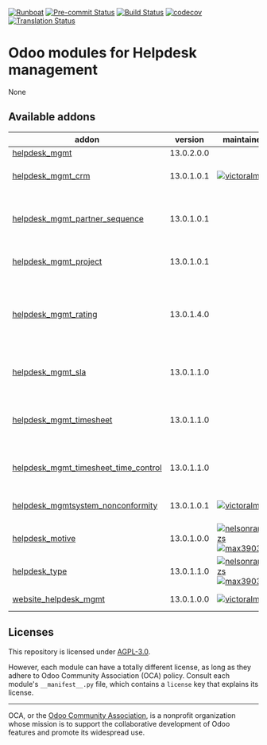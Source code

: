 
[![Runboat](https://img.shields.io/badge/runboat-Try%20me-875A7B.png)](https://runboat.odoo-community.org/builds?repo=OCA/helpdesk&target_branch=13.0)
[![Pre-commit Status](https://github.com/OCA/helpdesk/actions/workflows/pre-commit.yml/badge.svg?branch=13.0)](https://github.com/OCA/helpdesk/actions/workflows/pre-commit.yml?query=branch%3A13.0)
[![Build Status](https://github.com/OCA/helpdesk/actions/workflows/test.yml/badge.svg?branch=13.0)](https://github.com/OCA/helpdesk/actions/workflows/test.yml?query=branch%3A13.0)
[![codecov](https://codecov.io/gh/OCA/helpdesk/branch/13.0/graph/badge.svg)](https://codecov.io/gh/OCA/helpdesk)
[![Translation Status](https://translation.odoo-community.org/widgets/helpdesk-13-0/-/svg-badge.svg)](https://translation.odoo-community.org/engage/helpdesk-13-0/?utm_source=widget)

<!-- /!\ do not modify above this line -->

# Odoo modules for Helpdesk management

None

<!-- /!\ do not modify below this line -->

<!-- prettier-ignore-start -->

[//]: # (addons)

Available addons
----------------
addon | version | maintainers | summary
--- | --- | --- | ---
[helpdesk_mgmt](helpdesk_mgmt/) | 13.0.2.0.0 |  | Helpdesk
[helpdesk_mgmt_crm](helpdesk_mgmt_crm/) | 13.0.1.0.1 | [![victoralmau](https://github.com/victoralmau.png?size=30px)](https://github.com/victoralmau) | Links helpdesk tickets with leads
[helpdesk_mgmt_partner_sequence](helpdesk_mgmt_partner_sequence/) | 13.0.1.0.1 |  | Provides different partner sequence in Helpdesk.
[helpdesk_mgmt_project](helpdesk_mgmt_project/) | 13.0.1.0.1 |  | Add the option to select project in the tickets.
[helpdesk_mgmt_rating](helpdesk_mgmt_rating/) | 13.0.1.4.0 |  | This module allows customer to rate the assistance received on a ticket.
[helpdesk_mgmt_sla](helpdesk_mgmt_sla/) | 13.0.1.1.0 |  | Add SLA to the tickets for Helpdesk Management.
[helpdesk_mgmt_timesheet](helpdesk_mgmt_timesheet/) | 13.0.1.1.0 |  | Add HR Timesheet to the tickets for Helpdesk Management.
[helpdesk_mgmt_timesheet_time_control](helpdesk_mgmt_timesheet_time_control/) | 13.0.1.1.0 |  | Helpdesk Management Timesheet Time Control
[helpdesk_mgmtsystem_nonconformity](helpdesk_mgmtsystem_nonconformity/) | 13.0.1.0.1 | [![victoralmau](https://github.com/victoralmau.png?size=30px)](https://github.com/victoralmau) | Links helpdesk tickets with nonconformities
[helpdesk_motive](helpdesk_motive/) | 13.0.1.0.0 | [![nelsonramirezs](https://github.com/nelsonramirezs.png?size=30px)](https://github.com/nelsonramirezs) [![max3903](https://github.com/max3903.png?size=30px)](https://github.com/max3903) | Keep the motive
[helpdesk_type](helpdesk_type/) | 13.0.1.1.0 | [![nelsonramirezs](https://github.com/nelsonramirezs.png?size=30px)](https://github.com/nelsonramirezs) [![max3903](https://github.com/max3903.png?size=30px)](https://github.com/max3903) | Add a type to your tickets
[website_helpdesk_mgmt](website_helpdesk_mgmt/) | 13.0.1.0.0 | [![victoralmau](https://github.com/victoralmau.png?size=30px)](https://github.com/victoralmau) | Website Helpdesk Mgmt

[//]: # (end addons)

<!-- prettier-ignore-end -->

## Licenses

This repository is licensed under [AGPL-3.0](LICENSE).

However, each module can have a totally different license, as long as they adhere to Odoo Community Association (OCA)
policy. Consult each module's `__manifest__.py` file, which contains a `license` key
that explains its license.

----
OCA, or the [Odoo Community Association](http://odoo-community.org/), is a nonprofit
organization whose mission is to support the collaborative development of Odoo features
and promote its widespread use.
